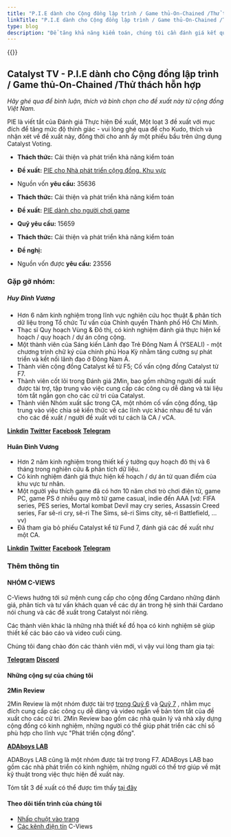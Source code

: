 ```yaml
---
title: "P.I.E dành cho Cộng đồng lập trình / Game thủ-On-Chained /Thử thách hỗn hợp"
linkTitle: "P.I.E dành cho Cộng đồng lập trình / Game thủ-On-Chained /Thử thách hỗn hợp"
type: blog
description: "Để tăng khả năng kiểm toán, chúng tôi cần đánh giá kết quả thực hiện các đề xuất do Catalyst tài trợ với khuôn khổ hệ thống"
---
```


{{<youtube z1l1_cISTwU>}}

## Catalyst TV - P.I.E dành cho Cộng đồng lập trình / Game thủ-On-Chained /Thử thách hỗn hợp

*Hãy ghé qua để bình luận, thích và bình chọn cho đề xuất này từ cộng đồng Việt Nam.*

PIE là viết tắt của Đánh giá Thực hiện Đề xuất, Một loạt 3 đề xuất với mục đích để tăng mức độ thính giác - vui lòng ghé qua để cho Kudo, thích và nhận xét về đề xuất này, đồng thời cho anh ấy một phiếu bầu trên ứng dụng Catalyst Voting.

- **Thách thức:** Cải thiện và phát triển khả năng kiểm toán

- **Đề xuất:** [PIE cho Nhà phát triển cộng đồng. Khu vực](https://cardano.ideascale.com/c/idea/398308)

- Nguồn vốn **yêu cầu:** 35636

- **Thách thức:** Cải thiện và phát triển khả năng kiểm toán

- **Đề xuất:** [PIE dành cho người chơi game](https://cardano.ideascale.com/c/idea/398309)

- **Quỹ yêu cầu:** 15659

- **Thách thức:** Cải thiện và phát triển khả năng kiểm toán

- **Đề nghị:** [<proposal title></proposal>](https://cardano.ideascale.com/c/idea/398310)

- Nguồn vốn được **yêu cầu:** 23556

### Gặp gỡ nhóm:

##### **Huy Đình Vương**

- Hơn 6 năm kinh nghiệm trong lĩnh vực nghiên cứu học thuật &amp; phân tích dữ liệu trong Tổ chức Tư vấn của Chính quyền Thành phố Hồ Chí Minh.
- Thạc sĩ Quy hoạch Vùng &amp; Đô thị, có kinh nghiệm đánh giá thực hiện kế hoạch / quy hoạch / dự án công cộng.
- Một thành viên của Sáng kiến Lãnh đạo Trẻ Đông Nam Á (YSEALI) - một chương trình chữ ký của chính phủ Hoa Kỳ nhằm tăng cường sự phát triển và kết nối lãnh đạo ở Đông Nam Á.
- Thành viên cộng đồng Catalyst kể từ F5; Cố vấn cộng đồng Catalyst từ F7.
- Thành viên cốt lõi trong Đánh giá 2Min, bao gồm những người đề xuất được tài trợ, tập trung vào việc cung cấp các công cụ dễ dàng và tài liệu tóm tắt ngắn gọn cho các cử tri của Catalyst.
- Thành viên Nhóm xuất sắc trong CA, một nhóm cố vấn cộng đồng, tập trung vào việc chia sẻ kiến thức về các lĩnh vực khác nhau để tư vấn cho các đề xuất / người đề xuất với tư cách là CA / vCA.

[**Linkdin**](https://www.linkedin.com/in/huydinhvuong/)
[**Twitter**](https://twitter.com/huydinhvuong1)
[**Facebook**](https://www.facebook.com/leonardovuong)
[**Telegram**](https://t.me/vuongdinhhuy)

#### **Huân Đình Vương**

- Hơn 2 năm kinh nghiệm trong thiết kế ý tưởng quy hoạch đô thị và 6 tháng trong nghiên cứu &amp; phân tích dữ liệu.
- Có kinh nghiệm đánh giá thực hiện kế hoạch / dự án từ quan điểm của khu vực tư nhân.
- Một người yêu thích game đã có hơn 10 năm chơi trò chơi điện tử, game PC, game PS ở nhiều quy mô từ game casual, indie đến AAA [vd: FIFA series, PES series, Mortal kombat Devil may cry series, Assassin Creed series, Far sê-ri cry, sê-ri The Sims, sê-ri Sims city, sê-ri Battlefield, ... vv)
- Đã tham gia bỏ phiếu Catalyst kể từ Fund 7, đánh giá các đề xuất như một CA.

[**Linkdin**](https://www.linkedin.com/in/huan-vuong-dingh-121ba5184/)
[**Twitter**](https://twitter.com/nhHunVng1)
[**Facebook**](https://www.facebook.com/nero.vuong)
[**Telegram**](https://t.me/HUANVUONG)

### Thêm thông tin

#### **NHÓM C-VIEWS**

C-Views hướng tới sứ mệnh cung cấp cho cộng đồng Cardano những đánh giá, phân tích và tư vấn khách quan về các dự án trong hệ sinh thái Cardano nói chung và các đề xuất trong Catalyst nói riêng.

Các thành viên khác là những nhà thiết kế đồ họa có kinh nghiệm sẽ giúp thiết kế các báo cáo và video cuối cùng.

Chúng tôi đang chào đón các thành viên mới, vì vậy vui lòng tham gia tại:

[**Telegram**](https://t.me/cryptoviewsofficial_chat)
[**Discord**](https://discord.gg/cpW5J37p)

#### Những cộng sự của chúng tôi

**2Min Review**

2Min Review là một nhóm được tài trợ [trong Quỹ 6](https://cardano.ideascale.com/c/idea/370212) và [Quỹ 7](https://cardano.ideascale.com/c/idea/384807) , nhằm mục đích cung cấp các công cụ dễ dàng và video ngắn về bản tóm tắt của đề xuất cho các cử tri. 2Min Review bao gồm các nhà quản lý và nhà xây dựng cộng đồng có kinh nghiệm, những người có thể giúp phát triển các chỉ số phù hợp cho lĩnh vực "Phát triển cộng đồng".

[**ADAboys LAB**](https://github.com/adaboys)

ADABoys LAB cũng là một nhóm được tài trợ trong F7. ADABoys LAB bao gồm các nhà phát triển có kinh nghiệm, những người có thể trợ giúp về mặt kỹ thuật trong việc thực hiện đề xuất này.

Tóm tắt 3 đề xuất có thể được tìm thấy [tại đây](https://www.youtube.com/watch?v=lZEkS2cZrDw)

#### Theo dõi tiến trình của chúng tôi

- [Nhấp chuột vào trang](https://doc.clickup.com/25516105/d/h/rap29-365/8afcb7d85e34db9/rap29-185)
- [Các kênh điện tín](https://t.me/cviewsofficial) C-Views
